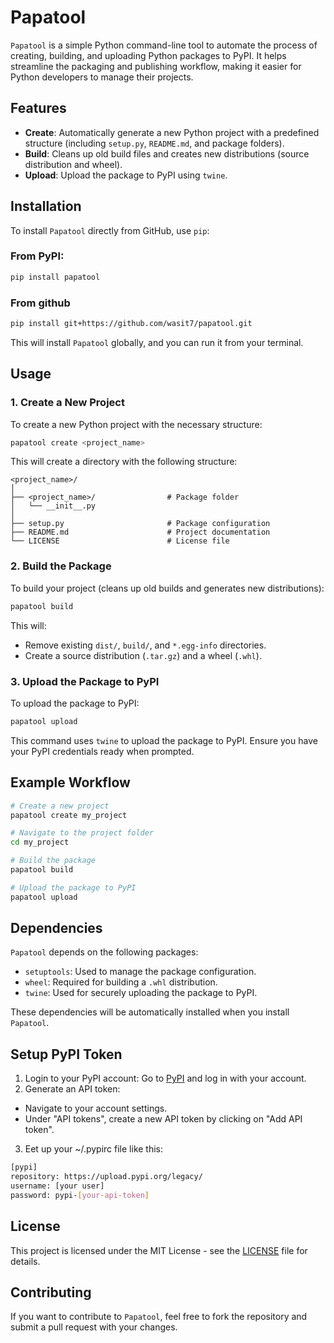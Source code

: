 # **Papatool**

`Papatool` is a simple Python command-line tool to automate the process of creating, building, and uploading Python packages to PyPI. It helps streamline the packaging and publishing workflow, making it easier for Python developers to manage their projects.

## **Features**

- **Create**: Automatically generate a new Python project with a predefined structure (including `setup.py`, `README.md`, and package folders).
- **Build**: Cleans up old build files and creates new distributions (source distribution and wheel).
- **Upload**: Upload the package to PyPI using `twine`.

## **Installation**

To install `Papatool` directly from GitHub, use `pip`:

### From PyPI:

```bash
pip install papatool
```

### From github

```bash
pip install git+https://github.com/wasit7/papatool.git
```

This will install `Papatool` globally, and you can run it from your terminal.

## **Usage**

### 1. **Create a New Project**

To create a new Python project with the necessary structure:

```bash
papatool create <project_name>
```

This will create a directory with the following structure:

```
<project_name>/
│
├── <project_name>/                # Package folder
│   └── __init__.py
│
├── setup.py                       # Package configuration
├── README.md                      # Project documentation
└── LICENSE                        # License file
```

### 2. **Build the Package**

To build your project (cleans up old builds and generates new distributions):

```bash
papatool build
```

This will:
- Remove existing `dist/`, `build/`, and `*.egg-info` directories.
- Create a source distribution (`.tar.gz`) and a wheel (`.whl`).

### 3. **Upload the Package to PyPI**

To upload the package to PyPI:

```bash
papatool upload
```

This command uses `twine` to upload the package to PyPI. Ensure you have your PyPI credentials ready when prompted.

## **Example Workflow**

```bash
# Create a new project
papatool create my_project

# Navigate to the project folder
cd my_project

# Build the package
papatool build

# Upload the package to PyPI
papatool upload
```

## **Dependencies**

`Papatool` depends on the following packages:

- `setuptools`: Used to manage the package configuration.
- `wheel`: Required for building a `.whl` distribution.
- `twine`: Used for securely uploading the package to PyPI.

These dependencies will be automatically installed when you install `Papatool`.

## **Setup PyPI Token**
1. Login to your PyPI account: Go to [PyPI](https://pypi.org/account/login/) and log in with your account.
2. Generate an API token:
- Navigate to your account settings.
- Under "API tokens", create a new API token by clicking on "Add API token".
3. Eet up your ~/.pypirc file like this:

```bash
[pypi]
repository: https://upload.pypi.org/legacy/
username: [your user]
password: pypi-[your-api-token]
```

## **License**

This project is licensed under the MIT License - see the [LICENSE](LICENSE) file for details.

## **Contributing**

If you want to contribute to `Papatool`, feel free to fork the repository and submit a pull request with your changes.
